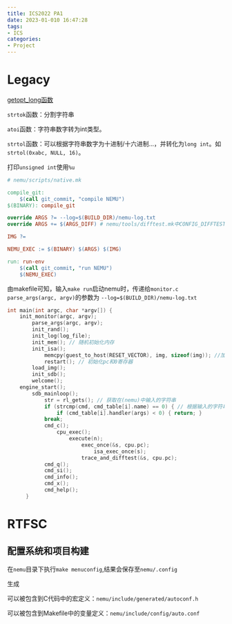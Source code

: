 ```yaml
---
title: ICS2022 PA1
date: 2023-01-010 16:47:28
tags:
- ICS
categories:
- Project
---
```


# Legacy

[getopt_long函数](https://www.jianshu.com/p/ae4ae0ef57bc)

`strtok`函数：分割字符串

`atoi`函数：字符串数字转为int类型。

`strtol`函数：可以根据字符串数字为十进制/十六进制...，并转化为`long int`。如`strtol(0xabc, NULL, 16)`。

打印`unsigned int`使用`%u`

```makefile
# nemu/scripts/native.mk

compile_git:
	$(call git_commit, "compile NEMU")
$(BINARY): compile_git

override ARGS ?= --log=$(BUILD_DIR)/nemu-log.txt
override ARGS += $(ARGS_DIFF) # nemu/tools/difftest.mk中CONFIG_DIFFTEST未定义，所以ARGS_DIFF不存在

IMG ?=

NEMU_EXEC := $(BINARY) $(ARGS) $(IMG)

run: run-env
	$(call git_commit, "run NEMU")
	$(NEMU_EXEC)

```

由makefile可知，输入`make run`启动nemu时，传递给`monitor.c parse_args(argc, argv)`的参数为
`--log=$(BUILD_DIR)/nemu-log.txt`

```c
int main(int argc, char *argv[]) {
    init_monitor(argc, argv);
		parse_args(argc, argv);
  		init_rand();
  		init_log(log_file);
  		init_mem(); // 随机初始化内存
		init_isa();
			memcpy(guest_to_host(RESET_VECTOR), img, sizeof(img)); //加载内置客户程序
			restart(); // 初始化pc和0寄存器
  		load_img();
		init_sdb();
		welcome();
  	engine_start();
 		sdb_mainloop();
  			str = rl_gets(); // 获取在(nemu)中输入的字符串
			if (strcmp(cmd, cmd_table[i].name) == 0) { // 根据输入的字符串调用不同的handler函数
				if (cmd_table[i].handler(args) < 0) { return; }
			break;
			cmd_c();
				cpu_exec();
					execute(n);
						exec_once(&s, cpu.pc);
							isa_exec_once(s);
						trace_and_difftest(&s, cpu.pc);
			cmd_q();
			cmd_si();
			cmd_info();
			cmd_x();
			cmd_help();
      }
```

# RTFSC

## 配置系统和项目构建

在`nemu`目录下执行`make menuconfig`,结果会保存至`nemu/.config`

生成

可以被包含到C代码中的宏定义：`nemu/include/generated/autoconf.h`

可以被包含到Makefile中的变量定义：`nemu/include/config/auto.conf`
